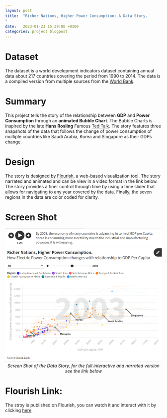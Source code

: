 ```yaml
---
layout: post
title:  "Richer Nations, Higher Power Consumption: A Data Story.
"
date:   2023-01-23 15:39:08 +0300
categories: project blogpost
---
```

# Dataset
The dataset is a world development indicators dataset containing annual data about 217 countries covering the period from 1990 to 2014. The data is a compiled version from multiple sources from the [World Bank](https://data.worldbank.org/indicator).

# Summary
This project tells the story of the relationship between **GDP** and **Power Consumption** through an **animated Bubble Chart**. The Bubble Charts is inspired by the late **Hans Rosling** Famous [Ted Talk](https://www.ted.com/talks/hans_rosling_the_best_stats_you_ve_ever_seen?language=en). The story features three snapshots of the data that follows the change of power consumption of multiple countries like Saudi Arabia, Korea and Singapore as their GDPs change.
# Design
The story is designed by [Flourish](https://flourish.studio/), a web-based visualization tool. The story narrated and animated and can be view in a video format in the link below. The story provides a finer control through time by using a time slider that allows for navigating to any year covered by the data. Finally, the seven regions in the data are color coded for clarity.
# Screen Shot
<p align="center">
  <img alt="img-name" src="DVNDP4.PNG">
  <br>
    <em>Screen Shot of the Data Story, for the full interactive and narrated version see the link below</em>
</p>

# Flourish Link:
The stroy is published on Flourish, you can watch it and interact with it by clicking [here](https://public.flourish.studio/story/1790110/).